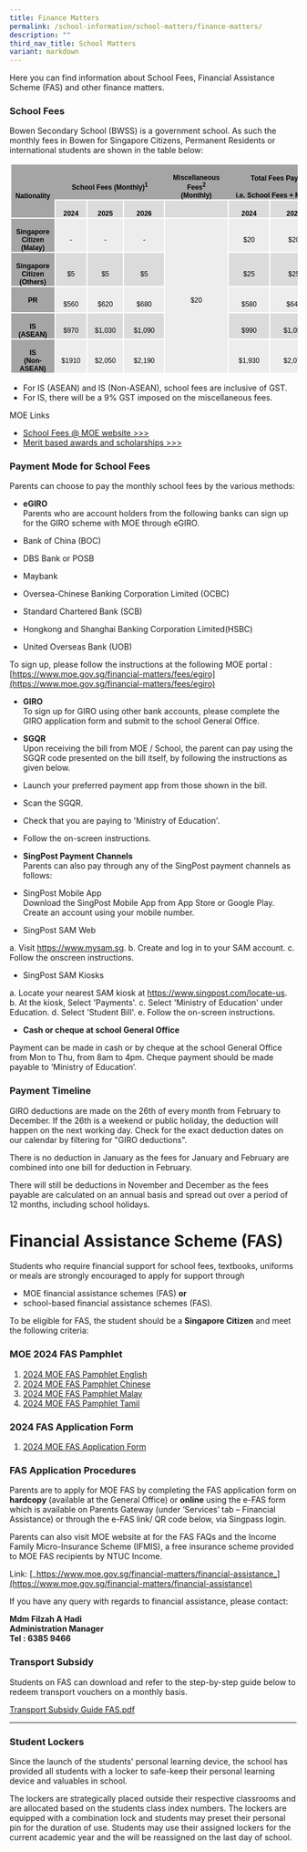 ```yaml
---
title: Finance Matters
permalink: /school-information/school-matters/finance-matters/
description: ""
third_nav_title: School Matters
variant: markdown
---
```

Here you can find information about School Fees, Financial Assistance Scheme (FAS) and other finance matters.  
  

### School Fees

Bowen Secondary School (BWSS) is a government school. As such the monthly fees in Bowen for Singapore Citizens, Permanent Residents or international students are shown in the table below:

<table style="margin-left:1.5pt;border-collapse:collapse;mso-table-layout-alt:
 fixed;border:none;mso-border-alt:solid white 1.5pt;mso-border-themecolor:background1;
 mso-yfti-tbllook:1184;mso-padding-alt:0cm 5.4pt 0cm 5.4pt;mso-border-insideh:
 1.5pt solid white;mso-border-insideh-themecolor:background1;mso-border-insidev:
 1.5pt solid white;mso-border-insidev-themecolor:background1" width="571" cellpadding="0" cellspacing="0" border="1" class="MsoTable15Grid5DarkAccent3"><tbody><tr style="mso-yfti-irow:-1;mso-yfti-firstrow:yes;mso-yfti-lastfirstrow:yes;
  height:9.1pt"><td style="width:76.75pt;border-top:solid white 1.0pt;
  mso-border-top-themecolor:background1;border-left:solid white 1.0pt;
  mso-border-left-themecolor:background1;border-bottom:solid white 1.5pt;
  mso-border-bottom-themecolor:background1;border-right:none;mso-border-top-alt:
  solid white .5pt;mso-border-top-themecolor:background1;mso-border-left-alt:
  solid white .5pt;mso-border-left-themecolor:background1;mso-border-bottom-alt:
  solid white 1.5pt;mso-border-bottom-themecolor:background1;background:#A5A5A5;
  mso-background-themecolor:accent3;padding:0cm 5.4pt 0cm 5.4pt;height:9.1pt" rowspan="2" width="102"><p style="margin-bottom:0cm;text-align:center;
  line-height:normal;mso-yfti-cnfc:5" align="center" class="MsoNormal"><b><span style="font-size:
  9.0pt;font-family:&quot;Calibri&quot;,sans-serif;mso-ascii-theme-font:minor-latin;
  mso-fareast-font-family:&quot;Times New Roman&quot;;mso-hansi-theme-font:minor-latin;
  mso-bidi-theme-font:minor-latin;color:black" lang="EN-GB">Nationality</span></b></p></td><td style="width:133.75pt;border-top:solid white 1.0pt;
  mso-border-top-themecolor:background1;border-left:none;border-bottom:solid white 1.5pt;
  mso-border-bottom-themecolor:background1;border-right:none;mso-border-top-alt:
  solid white .5pt;mso-border-top-themecolor:background1;mso-border-bottom-alt:
  solid white 1.5pt;mso-border-bottom-themecolor:background1;background:#A5A5A5;
  mso-background-themecolor:accent3;padding:0cm 5.4pt 0cm 5.4pt;height:9.1pt" colspan="3" nowrap="" width="178"><p style="margin-bottom:0cm;text-align:center;
  line-height:normal;mso-yfti-cnfc:1" align="center" class="MsoNormal"><b><span style="font-size:
  9.0pt;font-family:&quot;Calibri&quot;,sans-serif;mso-ascii-theme-font:minor-latin;
  mso-fareast-font-family:&quot;Times New Roman&quot;;mso-hansi-theme-font:minor-latin;
  mso-bidi-theme-font:minor-latin;color:black" lang="EN-GB">School Fees (Monthly)<sup>1</sup></span></b></p></td><td style="width:71.25pt;border-top:solid white 1.0pt;mso-border-top-themecolor:
  background1;border-left:none;border-bottom:solid white 1.5pt;mso-border-bottom-themecolor:
  background1;border-right:none;mso-border-top-alt:solid white .5pt;mso-border-top-themecolor:
  background1;mso-border-bottom-alt:solid white 1.5pt;mso-border-bottom-themecolor:
  background1;background:#A5A5A5;mso-background-themecolor:accent3;padding:
  0cm 5.4pt 0cm 5.4pt;height:9.1pt" width="95"><p style="margin-bottom:0cm;text-align:center;
  line-height:normal;mso-yfti-cnfc:1" align="center" class="MsoNormal"><b><span style="font-size:
  9.0pt;font-family:&quot;Calibri&quot;,sans-serif;mso-ascii-theme-font:minor-latin;
  mso-fareast-font-family:&quot;Times New Roman&quot;;mso-hansi-theme-font:minor-latin;
  mso-bidi-theme-font:minor-latin;color:black" lang="EN-GB">Miscellaneous Fees<sup>2</sup><br>(Monthly)</span></b></p></td><td style="width:146.4pt;border-top:solid white 1.0pt;
  mso-border-top-themecolor:background1;border-left:none;border-bottom:solid white 1.5pt;
  mso-border-bottom-themecolor:background1;border-right:solid white 1.0pt;
  mso-border-right-themecolor:background1;mso-border-top-alt:solid white .5pt;
  mso-border-top-themecolor:background1;mso-border-bottom-alt:solid white 1.5pt;
  mso-border-bottom-themecolor:background1;mso-border-right-alt:solid white .5pt;
  mso-border-right-themecolor:background1;background:#A5A5A5;mso-background-themecolor:
  accent3;padding:0cm 5.4pt 0cm 5.4pt;height:9.1pt" colspan="3" nowrap="" width="195"><p style="margin-bottom:0cm;text-align:center;
  line-height:normal;mso-yfti-cnfc:1" align="center" class="MsoNormal"><b><span style="font-size:
  9.0pt;font-family:&quot;Calibri&quot;,sans-serif;mso-ascii-theme-font:minor-latin;
  mso-fareast-font-family:&quot;Times New Roman&quot;;mso-hansi-theme-font:minor-latin;
  mso-bidi-theme-font:minor-latin;color:black" lang="EN-GB">Total Fees Payable (Monthly)</span></b></p><p style="margin-bottom:0cm;text-align:center;
  line-height:normal;mso-yfti-cnfc:1" align="center" class="MsoNormal"><b><span style="font-size:
  9.0pt;font-family:&quot;Calibri&quot;,sans-serif;mso-ascii-theme-font:minor-latin;
  mso-fareast-font-family:&quot;Times New Roman&quot;;mso-hansi-theme-font:minor-latin;
  mso-bidi-theme-font:minor-latin;color:black" lang="EN-GB">i.e. School Fees + Miscellaneous Fees</span></b></p></td></tr><tr style="mso-yfti-irow:0;height:17.35pt"><td style="width:34.4pt;border:solid white 1.5pt;mso-border-themecolor:
  background1;border-top:none;mso-border-top-alt:solid white 1.5pt;mso-border-top-themecolor:
  background1;background:#DBDBDB;mso-background-themecolor:accent3;mso-background-themetint:
  102;padding:0cm 5.4pt 0cm 5.4pt;height:17.35pt" width="46"><p style="margin-bottom:0cm;text-align:center;
  line-height:normal;mso-yfti-cnfc:64" align="center" class="MsoNormal"><b><span style="font-size:
  9.0pt;font-family:&quot;Calibri&quot;,sans-serif;mso-ascii-theme-font:minor-latin;
  mso-fareast-font-family:&quot;Times New Roman&quot;;mso-hansi-theme-font:minor-latin;
  mso-bidi-theme-font:minor-latin;color:black" lang="EN-GB">2024</span></b></p></td><td style="width:44.15pt;border-top:none;border-left:none;
  border-bottom:solid white 1.5pt;mso-border-bottom-themecolor:background1;
  border-right:solid white 1.5pt;mso-border-right-themecolor:background1;
  mso-border-top-alt:solid white 1.5pt;mso-border-top-themecolor:background1;
  mso-border-left-alt:solid white 1.5pt;mso-border-left-themecolor:background1;
  background:#DBDBDB;mso-background-themecolor:accent3;mso-background-themetint:
  102;padding:0cm 5.4pt 0cm 5.4pt;height:17.35pt" width="59"><p style="margin-bottom:0cm;text-align:center;
  line-height:normal;mso-yfti-cnfc:64" align="center" class="MsoNormal"><b><span style="font-size:
  9.0pt;font-family:&quot;Calibri&quot;,sans-serif;mso-ascii-theme-font:minor-latin;
  mso-fareast-font-family:&quot;Times New Roman&quot;;mso-hansi-theme-font:minor-latin;
  mso-bidi-theme-font:minor-latin;color:black" lang="EN-GB">2025</span></b></p></td><td style="width:55.2pt;border-top:none;border-left:none;border-bottom:
  solid white 1.5pt;mso-border-bottom-themecolor:background1;border-right:solid white 1.5pt;
  mso-border-right-themecolor:background1;mso-border-top-alt:solid white 1.5pt;
  mso-border-top-themecolor:background1;mso-border-left-alt:solid white 1.5pt;
  mso-border-left-themecolor:background1;background:#DBDBDB;mso-background-themecolor:
  accent3;mso-background-themetint:102;padding:0cm 5.4pt 0cm 5.4pt;height:17.35pt" width="74"><p style="margin-bottom:0cm;text-align:center;
  line-height:normal;mso-yfti-cnfc:64" align="center" class="MsoNormal"><b><span style="font-size:
  9.0pt;font-family:&quot;Calibri&quot;,sans-serif;mso-ascii-theme-font:minor-latin;
  mso-fareast-font-family:&quot;Times New Roman&quot;;mso-hansi-theme-font:minor-latin;
  mso-bidi-theme-font:minor-latin;color:black" lang="EN-GB">2026</span></b></p></td><td style="width:71.25pt;border-top:none;border-left:none;
  border-bottom:solid white 1.5pt;mso-border-bottom-themecolor:background1;
  border-right:solid white 1.5pt;mso-border-right-themecolor:background1;
  mso-border-top-alt:solid white 1.5pt;mso-border-top-themecolor:background1;
  mso-border-left-alt:solid white 1.5pt;mso-border-left-themecolor:background1;
  background:#DBDBDB;mso-background-themecolor:accent3;mso-background-themetint:
  102;padding:0cm 5.4pt 0cm 5.4pt;height:17.35pt" width="95"></td><td style="width:42.9pt;border-top:none;border-left:none;border-bottom:
  solid white 1.5pt;mso-border-bottom-themecolor:background1;border-right:solid white 1.5pt;
  mso-border-right-themecolor:background1;mso-border-top-alt:solid white 1.5pt;
  mso-border-top-themecolor:background1;mso-border-left-alt:solid white 1.5pt;
  mso-border-left-themecolor:background1;background:#DBDBDB;mso-background-themecolor:
  accent3;mso-background-themetint:102;padding:0cm 5.4pt 0cm 5.4pt;height:17.35pt" width="57"><p style="margin-bottom:0cm;text-align:center;
  line-height:normal;mso-yfti-cnfc:64" align="center" class="MsoNormal"><b><span style="font-size:
  9.0pt;font-family:&quot;Calibri&quot;,sans-serif;mso-ascii-theme-font:minor-latin;
  mso-fareast-font-family:&quot;Times New Roman&quot;;mso-hansi-theme-font:minor-latin;
  mso-bidi-theme-font:minor-latin;color:black" lang="EN-GB">2024</span></b></p></td><td style="width:51.1pt;border-top:none;border-left:none;border-bottom:
  solid white 1.5pt;mso-border-bottom-themecolor:background1;border-right:solid white 1.5pt;
  mso-border-right-themecolor:background1;mso-border-top-alt:solid white 1.5pt;
  mso-border-top-themecolor:background1;mso-border-left-alt:solid white 1.5pt;
  mso-border-left-themecolor:background1;background:#DBDBDB;mso-background-themecolor:
  accent3;mso-background-themetint:102;padding:0cm 5.4pt 0cm 5.4pt;height:17.35pt" width="68"><p style="margin-bottom:0cm;text-align:center;
  line-height:normal;mso-yfti-cnfc:64" align="center" class="MsoNormal"><b><span style="font-size:
  9.0pt;font-family:&quot;Calibri&quot;,sans-serif;mso-ascii-theme-font:minor-latin;
  mso-fareast-font-family:&quot;Times New Roman&quot;;mso-hansi-theme-font:minor-latin;
  mso-bidi-theme-font:minor-latin;color:black" lang="EN-GB">2025</span></b></p></td><td style="width:52.4pt;border-top:none;border-left:none;border-bottom:
  solid white 1.5pt;mso-border-bottom-themecolor:background1;border-right:solid white 1.5pt;
  mso-border-right-themecolor:background1;mso-border-top-alt:solid white 1.5pt;
  mso-border-top-themecolor:background1;mso-border-left-alt:solid white 1.5pt;
  mso-border-left-themecolor:background1;background:#DBDBDB;mso-background-themecolor:
  accent3;mso-background-themetint:102;padding:0cm 5.4pt 0cm 5.4pt;height:17.35pt" width="70"><p style="margin-bottom:0cm;text-align:center;
  line-height:normal;mso-yfti-cnfc:64" align="center" class="MsoNormal"><b><span style="font-size:
  9.0pt;font-family:&quot;Calibri&quot;,sans-serif;mso-ascii-theme-font:minor-latin;
  mso-fareast-font-family:&quot;Times New Roman&quot;;mso-hansi-theme-font:minor-latin;
  mso-bidi-theme-font:minor-latin;color:black" lang="EN-GB">2026</span></b></p></td></tr><tr style="mso-yfti-irow:1;height:18.85pt"><td style="width:76.75pt;border-top:none;border-left:solid white 1.0pt;
  mso-border-left-themecolor:background1;border-bottom:solid white 1.5pt;
  mso-border-bottom-themecolor:background1;border-right:solid white 1.5pt;
  mso-border-right-themecolor:background1;mso-border-top-alt:solid white 1.5pt;
  mso-border-top-themecolor:background1;mso-border-alt:solid white 1.5pt;
  mso-border-themecolor:background1;mso-border-left-alt:solid white .5pt;
  mso-border-left-themecolor:background1;background:#A5A5A5;mso-background-themecolor:
  accent3;padding:0cm 5.4pt 0cm 5.4pt;height:18.85pt" width="102"><p style="margin-bottom:0cm;text-align:center;
  line-height:normal;mso-yfti-cnfc:4" align="center" class="MsoNormal"><b><span style="font-size:
  9.0pt;font-family:&quot;Calibri&quot;,sans-serif;mso-ascii-theme-font:minor-latin;
  mso-fareast-font-family:&quot;Times New Roman&quot;;mso-hansi-theme-font:minor-latin;
  mso-bidi-theme-font:minor-latin;color:black" lang="EN-GB">Singapore Citizen (Malay)</span></b><span style="font-size:9.0pt;font-family:&quot;Calibri&quot;,sans-serif;
  mso-ascii-theme-font:minor-latin;mso-fareast-font-family:&quot;Times New Roman&quot;;
  mso-hansi-theme-font:minor-latin;mso-bidi-theme-font:minor-latin;color:black" lang="EN-GB"></span></p></td><td style="width:34.4pt;border-top:none;border-left:none;border-bottom:
  solid white 1.5pt;mso-border-bottom-themecolor:background1;border-right:solid white 1.5pt;
  mso-border-right-themecolor:background1;mso-border-top-alt:solid white 1.5pt;
  mso-border-top-themecolor:background1;mso-border-left-alt:solid white 1.5pt;
  mso-border-left-themecolor:background1;background:#EDEDED;mso-background-themecolor:
  accent3;mso-background-themetint:51;padding:0cm 5.4pt 0cm 5.4pt;height:18.85pt" width="46"><p style="margin-bottom:0cm;text-align:center;
  line-height:normal" align="center" class="MsoNormal"><span style="font-size:9.0pt;font-family:&quot;Calibri&quot;,sans-serif;
  mso-ascii-theme-font:minor-latin;mso-fareast-font-family:&quot;Times New Roman&quot;;
  mso-hansi-theme-font:minor-latin;mso-bidi-theme-font:minor-latin;color:black" lang="EN-GB">-</span></p></td><td style="width:44.15pt;border-top:none;border-left:none;
  border-bottom:solid white 1.5pt;mso-border-bottom-themecolor:background1;
  border-right:solid white 1.5pt;mso-border-right-themecolor:background1;
  mso-border-top-alt:solid white 1.5pt;mso-border-top-themecolor:background1;
  mso-border-left-alt:solid white 1.5pt;mso-border-left-themecolor:background1;
  background:#EDEDED;mso-background-themecolor:accent3;mso-background-themetint:
  51;padding:0cm 5.4pt 0cm 5.4pt;height:18.85pt" width="59"><p style="margin-bottom:0cm;text-align:center;
  line-height:normal" align="center" class="MsoNormal"><span style="font-size:9.0pt;font-family:&quot;Calibri&quot;,sans-serif;
  mso-ascii-theme-font:minor-latin;mso-fareast-font-family:&quot;Times New Roman&quot;;
  mso-hansi-theme-font:minor-latin;mso-bidi-theme-font:minor-latin;color:black" lang="EN-GB">-</span></p></td><td style="width:55.2pt;border-top:none;border-left:none;border-bottom:
  solid white 1.5pt;mso-border-bottom-themecolor:background1;border-right:solid white 1.5pt;
  mso-border-right-themecolor:background1;mso-border-top-alt:solid white 1.5pt;
  mso-border-top-themecolor:background1;mso-border-left-alt:solid white 1.5pt;
  mso-border-left-themecolor:background1;background:#EDEDED;mso-background-themecolor:
  accent3;mso-background-themetint:51;padding:0cm 5.4pt 0cm 5.4pt;height:18.85pt" width="74"><p style="margin-bottom:0cm;text-align:center;
  line-height:normal" align="center" class="MsoNormal"><span style="font-size:9.0pt;font-family:&quot;Calibri&quot;,sans-serif;
  mso-ascii-theme-font:minor-latin;mso-fareast-font-family:&quot;Times New Roman&quot;;
  mso-hansi-theme-font:minor-latin;mso-bidi-theme-font:minor-latin;color:black" lang="EN-GB">-</span></p></td><td style="width:71.25pt;border-top:none;
  border-left:none;border-bottom:solid white 1.5pt;mso-border-bottom-themecolor:
  background1;border-right:solid white 1.5pt;mso-border-right-themecolor:background1;
  mso-border-top-alt:solid white 1.5pt;mso-border-top-themecolor:background1;
  mso-border-left-alt:solid white 1.5pt;mso-border-left-themecolor:background1;
  background:#EDEDED;mso-background-themecolor:accent3;mso-background-themetint:
  51;padding:0cm 5.4pt 0cm 5.4pt;height:18.85pt" rowspan="5" nowrap="" width="95"><p style="margin-bottom:0cm;text-align:center;
  line-height:normal" align="center" class="MsoNormal"><span style="font-size:9.0pt;font-family:&quot;Calibri&quot;,sans-serif;
  mso-ascii-theme-font:minor-latin;mso-fareast-font-family:&quot;Times New Roman&quot;;
  mso-hansi-theme-font:minor-latin;mso-bidi-theme-font:minor-latin;color:black" lang="EN-GB">$20</span></p></td><td style="width:42.9pt;border-top:none;border-left:none;
  border-bottom:solid white 1.5pt;mso-border-bottom-themecolor:background1;
  border-right:solid white 1.5pt;mso-border-right-themecolor:background1;
  mso-border-top-alt:solid white 1.5pt;mso-border-top-themecolor:background1;
  mso-border-left-alt:solid white 1.5pt;mso-border-left-themecolor:background1;
  background:#EDEDED;mso-background-themecolor:accent3;mso-background-themetint:
  51;padding:0cm 5.4pt 0cm 5.4pt;height:18.85pt" nowrap="" width="57"><p style="margin-bottom:0cm;text-align:center;
  line-height:normal" align="center" class="MsoNormal"><span style="font-size:9.0pt;font-family:&quot;Calibri&quot;,sans-serif;
  mso-ascii-theme-font:minor-latin;mso-fareast-font-family:&quot;Times New Roman&quot;;
  mso-hansi-theme-font:minor-latin;mso-bidi-theme-font:minor-latin;color:black" lang="EN-GB">$20</span></p></td><td style="width:51.1pt;border-top:none;border-left:none;
  border-bottom:solid white 1.5pt;mso-border-bottom-themecolor:background1;
  border-right:solid white 1.5pt;mso-border-right-themecolor:background1;
  mso-border-top-alt:solid white 1.5pt;mso-border-top-themecolor:background1;
  mso-border-left-alt:solid white 1.5pt;mso-border-left-themecolor:background1;
  background:#EDEDED;mso-background-themecolor:accent3;mso-background-themetint:
  51;padding:0cm 5.4pt 0cm 5.4pt;height:18.85pt" nowrap="" width="68"><p style="margin-bottom:0cm;text-align:center;
  line-height:normal" align="center" class="MsoNormal"><span style="font-size:9.0pt;font-family:&quot;Calibri&quot;,sans-serif;
  mso-ascii-theme-font:minor-latin;mso-fareast-font-family:&quot;Times New Roman&quot;;
  mso-hansi-theme-font:minor-latin;mso-bidi-theme-font:minor-latin;color:black" lang="EN-GB">$20</span></p></td><td style="width:52.4pt;border-top:none;border-left:none;
  border-bottom:solid white 1.5pt;mso-border-bottom-themecolor:background1;
  border-right:solid white 1.5pt;mso-border-right-themecolor:background1;
  mso-border-top-alt:solid white 1.5pt;mso-border-top-themecolor:background1;
  mso-border-left-alt:solid white 1.5pt;mso-border-left-themecolor:background1;
  background:#EDEDED;mso-background-themecolor:accent3;mso-background-themetint:
  51;padding:0cm 5.4pt 0cm 5.4pt;height:18.85pt" nowrap="" width="70"><p style="margin-bottom:0cm;text-align:center;
  line-height:normal" align="center" class="MsoNormal"><span style="font-size:9.0pt;font-family:&quot;Calibri&quot;,sans-serif;
  mso-ascii-theme-font:minor-latin;mso-fareast-font-family:&quot;Times New Roman&quot;;
  mso-hansi-theme-font:minor-latin;mso-bidi-theme-font:minor-latin;color:black" lang="EN-GB">$20</span></p></td></tr><tr style="mso-yfti-irow:2;height:18.85pt"><td style="width:76.75pt;border-top:none;border-left:solid white 1.0pt;
  mso-border-left-themecolor:background1;border-bottom:solid white 1.5pt;
  mso-border-bottom-themecolor:background1;border-right:solid white 1.5pt;
  mso-border-right-themecolor:background1;mso-border-top-alt:solid white 1.5pt;
  mso-border-top-themecolor:background1;mso-border-alt:solid white 1.5pt;
  mso-border-themecolor:background1;mso-border-left-alt:solid white .5pt;
  mso-border-left-themecolor:background1;background:#A5A5A5;mso-background-themecolor:
  accent3;padding:0cm 5.4pt 0cm 5.4pt;height:18.85pt" width="102"><p style="margin-bottom:0cm;text-align:center;
  line-height:normal;mso-yfti-cnfc:68" align="center" class="MsoNormal"><b><span style="font-size:
  9.0pt;font-family:&quot;Calibri&quot;,sans-serif;mso-ascii-theme-font:minor-latin;
  mso-fareast-font-family:&quot;Times New Roman&quot;;mso-hansi-theme-font:minor-latin;
  mso-bidi-theme-font:minor-latin;color:black" lang="EN-GB">Singapore Citizen (Others)</span></b></p></td><td style="width:34.4pt;border-top:none;border-left:none;border-bottom:
  solid white 1.5pt;mso-border-bottom-themecolor:background1;border-right:solid white 1.5pt;
  mso-border-right-themecolor:background1;mso-border-top-alt:solid white 1.5pt;
  mso-border-top-themecolor:background1;mso-border-left-alt:solid white 1.5pt;
  mso-border-left-themecolor:background1;background:#DBDBDB;mso-background-themecolor:
  accent3;mso-background-themetint:102;padding:0cm 5.4pt 0cm 5.4pt;height:18.85pt" width="46"><p style="margin-bottom:0cm;text-align:center;
  line-height:normal;mso-yfti-cnfc:64" align="center" class="MsoNormal"><span style="font-size:9.0pt;
  font-family:&quot;Calibri&quot;,sans-serif;mso-ascii-theme-font:minor-latin;mso-fareast-font-family:
  &quot;Times New Roman&quot;;mso-hansi-theme-font:minor-latin;mso-bidi-theme-font:minor-latin;
  color:black" lang="EN-GB">$5</span></p></td><td style="width:44.15pt;border-top:none;border-left:none;
  border-bottom:solid white 1.5pt;mso-border-bottom-themecolor:background1;
  border-right:solid white 1.5pt;mso-border-right-themecolor:background1;
  mso-border-top-alt:solid white 1.5pt;mso-border-top-themecolor:background1;
  mso-border-left-alt:solid white 1.5pt;mso-border-left-themecolor:background1;
  background:#DBDBDB;mso-background-themecolor:accent3;mso-background-themetint:
  102;padding:0cm 5.4pt 0cm 5.4pt;height:18.85pt" width="59"><p style="margin-bottom:0cm;text-align:center;
  line-height:normal;mso-yfti-cnfc:64" align="center" class="MsoNormal"><span style="font-size:9.0pt;
  font-family:&quot;Calibri&quot;,sans-serif;mso-ascii-theme-font:minor-latin;mso-fareast-font-family:
  &quot;Times New Roman&quot;;mso-hansi-theme-font:minor-latin;mso-bidi-theme-font:minor-latin;
  color:black" lang="EN-GB">$5</span></p></td><td style="width:55.2pt;border-top:none;border-left:none;border-bottom:
  solid white 1.5pt;mso-border-bottom-themecolor:background1;border-right:solid white 1.5pt;
  mso-border-right-themecolor:background1;mso-border-top-alt:solid white 1.5pt;
  mso-border-top-themecolor:background1;mso-border-left-alt:solid white 1.5pt;
  mso-border-left-themecolor:background1;background:#DBDBDB;mso-background-themecolor:
  accent3;mso-background-themetint:102;padding:0cm 5.4pt 0cm 5.4pt;height:18.85pt" width="74"><p style="margin-bottom:0cm;text-align:center;
  line-height:normal;mso-yfti-cnfc:64" align="center" class="MsoNormal"><span style="font-size:9.0pt;
  font-family:&quot;Calibri&quot;,sans-serif;mso-ascii-theme-font:minor-latin;mso-fareast-font-family:
  &quot;Times New Roman&quot;;mso-hansi-theme-font:minor-latin;mso-bidi-theme-font:minor-latin;
  color:black" lang="EN-GB">$5</span></p></td><td style="width:42.9pt;border-top:none;border-left:none;
  border-bottom:solid white 1.5pt;mso-border-bottom-themecolor:background1;
  border-right:solid white 1.5pt;mso-border-right-themecolor:background1;
  mso-border-top-alt:solid white 1.5pt;mso-border-top-themecolor:background1;
  mso-border-left-alt:solid white 1.5pt;mso-border-left-themecolor:background1;
  background:#DBDBDB;mso-background-themecolor:accent3;mso-background-themetint:
  102;padding:0cm 5.4pt 0cm 5.4pt;height:18.85pt" nowrap="" width="57"><p style="margin-bottom:0cm;text-align:center;
  line-height:normal;mso-yfti-cnfc:64" align="center" class="MsoNormal"><span style="font-size:9.0pt;
  font-family:&quot;Calibri&quot;,sans-serif;mso-ascii-theme-font:minor-latin;mso-fareast-font-family:
  &quot;Times New Roman&quot;;mso-hansi-theme-font:minor-latin;mso-bidi-theme-font:minor-latin;
  color:black" lang="EN-GB">$25</span></p></td><td style="width:51.1pt;border-top:none;border-left:none;
  border-bottom:solid white 1.5pt;mso-border-bottom-themecolor:background1;
  border-right:solid white 1.5pt;mso-border-right-themecolor:background1;
  mso-border-top-alt:solid white 1.5pt;mso-border-top-themecolor:background1;
  mso-border-left-alt:solid white 1.5pt;mso-border-left-themecolor:background1;
  background:#DBDBDB;mso-background-themecolor:accent3;mso-background-themetint:
  102;padding:0cm 5.4pt 0cm 5.4pt;height:18.85pt" nowrap="" width="68"><p style="margin-bottom:0cm;text-align:center;
  line-height:normal;mso-yfti-cnfc:64" align="center" class="MsoNormal"><span style="font-size:9.0pt;
  font-family:&quot;Calibri&quot;,sans-serif;mso-ascii-theme-font:minor-latin;mso-fareast-font-family:
  &quot;Times New Roman&quot;;mso-hansi-theme-font:minor-latin;mso-bidi-theme-font:minor-latin;
  color:black" lang="EN-GB">$25</span></p></td><td style="width:52.4pt;border-top:none;border-left:none;
  border-bottom:solid white 1.5pt;mso-border-bottom-themecolor:background1;
  border-right:solid white 1.5pt;mso-border-right-themecolor:background1;
  mso-border-top-alt:solid white 1.5pt;mso-border-top-themecolor:background1;
  mso-border-left-alt:solid white 1.5pt;mso-border-left-themecolor:background1;
  background:#DBDBDB;mso-background-themecolor:accent3;mso-background-themetint:
  102;padding:0cm 5.4pt 0cm 5.4pt;height:18.85pt" nowrap="" width="70"><p style="margin-bottom:0cm;text-align:center;
  line-height:normal;mso-yfti-cnfc:64" align="center" class="MsoNormal"><span style="font-size:9.0pt;
  font-family:&quot;Calibri&quot;,sans-serif;mso-ascii-theme-font:minor-latin;mso-fareast-font-family:
  &quot;Times New Roman&quot;;mso-hansi-theme-font:minor-latin;mso-bidi-theme-font:minor-latin;
  color:black" lang="EN-GB">$25</span></p></td></tr><tr style="mso-yfti-irow:3;height:18.85pt"><td style="width:76.75pt;border-top:none;border-left:solid white 1.0pt;
  mso-border-left-themecolor:background1;border-bottom:solid white 1.5pt;
  mso-border-bottom-themecolor:background1;border-right:solid white 1.5pt;
  mso-border-right-themecolor:background1;mso-border-top-alt:solid white 1.5pt;
  mso-border-top-themecolor:background1;mso-border-alt:solid white 1.5pt;
  mso-border-themecolor:background1;mso-border-left-alt:solid white .5pt;
  mso-border-left-themecolor:background1;background:#A5A5A5;mso-background-themecolor:
  accent3;padding:0cm 5.4pt 0cm 5.4pt;height:18.85pt" width="102"><p style="margin-bottom:0cm;text-align:center;
  line-height:normal;mso-yfti-cnfc:4" align="center" class="MsoNormal"><b><span style="font-size:
  9.0pt;font-family:&quot;Calibri&quot;,sans-serif;mso-ascii-theme-font:minor-latin;
  mso-fareast-font-family:&quot;Times New Roman&quot;;mso-hansi-theme-font:minor-latin;
  mso-bidi-theme-font:minor-latin;color:black" lang="EN-GB">PR<br style="mso-special-character:
  line-break"><br style="mso-special-character:line-break"></span></b></p></td><td style="width:34.4pt;border-top:none;border-left:none;border-bottom:
  solid white 1.5pt;mso-border-bottom-themecolor:background1;border-right:solid white 1.5pt;
  mso-border-right-themecolor:background1;mso-border-top-alt:solid white 1.5pt;
  mso-border-top-themecolor:background1;mso-border-left-alt:solid white 1.5pt;
  mso-border-left-themecolor:background1;background:#EDEDED;mso-background-themecolor:
  accent3;mso-background-themetint:51;padding:0cm 5.4pt 0cm 5.4pt;height:18.85pt" width="46"><p style="margin-bottom:0cm;text-align:center;
  line-height:normal" align="center" class="MsoNormal"><span style="font-size:9.0pt;font-family:&quot;Calibri&quot;,sans-serif;
  mso-ascii-theme-font:minor-latin;mso-fareast-font-family:&quot;Times New Roman&quot;;
  mso-hansi-theme-font:minor-latin;mso-bidi-theme-font:minor-latin;color:black" lang="EN-GB">$560</span></p></td><td style="width:44.15pt;border-top:none;border-left:none;
  border-bottom:solid white 1.5pt;mso-border-bottom-themecolor:background1;
  border-right:solid white 1.5pt;mso-border-right-themecolor:background1;
  mso-border-top-alt:solid white 1.5pt;mso-border-top-themecolor:background1;
  mso-border-left-alt:solid white 1.5pt;mso-border-left-themecolor:background1;
  background:#EDEDED;mso-background-themecolor:accent3;mso-background-themetint:
  51;padding:0cm 5.4pt 0cm 5.4pt;height:18.85pt" width="59"><p style="margin-bottom:0cm;text-align:center;
  line-height:normal" align="center" class="MsoNormal"><span style="font-size:9.0pt;font-family:&quot;Calibri&quot;,sans-serif;
  mso-ascii-theme-font:minor-latin;mso-fareast-font-family:&quot;Times New Roman&quot;;
  mso-hansi-theme-font:minor-latin;mso-bidi-theme-font:minor-latin;color:black" lang="EN-GB">$620</span></p></td><td style="width:55.2pt;border-top:none;border-left:none;border-bottom:
  solid white 1.5pt;mso-border-bottom-themecolor:background1;border-right:solid white 1.5pt;
  mso-border-right-themecolor:background1;mso-border-top-alt:solid white 1.5pt;
  mso-border-top-themecolor:background1;mso-border-left-alt:solid white 1.5pt;
  mso-border-left-themecolor:background1;background:#EDEDED;mso-background-themecolor:
  accent3;mso-background-themetint:51;padding:0cm 5.4pt 0cm 5.4pt;height:18.85pt" width="74"><p style="margin-bottom:0cm;text-align:center;
  line-height:normal" align="center" class="MsoNormal"><span style="font-size:9.0pt;font-family:&quot;Calibri&quot;,sans-serif;
  mso-ascii-theme-font:minor-latin;mso-fareast-font-family:&quot;Times New Roman&quot;;
  mso-hansi-theme-font:minor-latin;mso-bidi-theme-font:minor-latin;color:black" lang="EN-GB">$680</span></p></td><td style="width:42.9pt;border-top:none;border-left:none;
  border-bottom:solid white 1.5pt;mso-border-bottom-themecolor:background1;
  border-right:solid white 1.5pt;mso-border-right-themecolor:background1;
  mso-border-top-alt:solid white 1.5pt;mso-border-top-themecolor:background1;
  mso-border-left-alt:solid white 1.5pt;mso-border-left-themecolor:background1;
  background:#EDEDED;mso-background-themecolor:accent3;mso-background-themetint:
  51;padding:0cm 5.4pt 0cm 5.4pt;height:18.85pt" nowrap="" width="57"><p style="margin-bottom:0cm;text-align:center;
  line-height:normal" align="center" class="MsoNormal"><span style="font-size:9.0pt;font-family:&quot;Calibri&quot;,sans-serif;
  mso-ascii-theme-font:minor-latin;mso-fareast-font-family:&quot;Times New Roman&quot;;
  mso-hansi-theme-font:minor-latin;mso-bidi-theme-font:minor-latin;color:black" lang="EN-GB">$580</span></p></td><td style="width:51.1pt;border-top:none;border-left:none;
  border-bottom:solid white 1.5pt;mso-border-bottom-themecolor:background1;
  border-right:solid white 1.5pt;mso-border-right-themecolor:background1;
  mso-border-top-alt:solid white 1.5pt;mso-border-top-themecolor:background1;
  mso-border-left-alt:solid white 1.5pt;mso-border-left-themecolor:background1;
  background:#EDEDED;mso-background-themecolor:accent3;mso-background-themetint:
  51;padding:0cm 5.4pt 0cm 5.4pt;height:18.85pt" nowrap="" width="68"><p style="margin-bottom:0cm;text-align:center;
  line-height:normal" align="center" class="MsoNormal"><span style="font-size:9.0pt;font-family:&quot;Calibri&quot;,sans-serif;
  mso-ascii-theme-font:minor-latin;mso-fareast-font-family:&quot;Times New Roman&quot;;
  mso-hansi-theme-font:minor-latin;mso-bidi-theme-font:minor-latin;color:black" lang="EN-GB">$640</span></p></td><td style="width:52.4pt;border-top:none;border-left:none;
  border-bottom:solid white 1.5pt;mso-border-bottom-themecolor:background1;
  border-right:solid white 1.5pt;mso-border-right-themecolor:background1;
  mso-border-top-alt:solid white 1.5pt;mso-border-top-themecolor:background1;
  mso-border-left-alt:solid white 1.5pt;mso-border-left-themecolor:background1;
  background:#EDEDED;mso-background-themecolor:accent3;mso-background-themetint:
  51;padding:0cm 5.4pt 0cm 5.4pt;height:18.85pt" nowrap="" width="70"><p style="margin-bottom:0cm;text-align:center;
  line-height:normal" align="center" class="MsoNormal"><span style="font-size:9.0pt;font-family:&quot;Calibri&quot;,sans-serif;
  mso-ascii-theme-font:minor-latin;mso-fareast-font-family:&quot;Times New Roman&quot;;
  mso-hansi-theme-font:minor-latin;mso-bidi-theme-font:minor-latin;color:black" lang="EN-GB">$700</span></p></td></tr><tr style="mso-yfti-irow:4;height:18.85pt"><td style="width:76.75pt;border-top:none;border-left:solid white 1.0pt;
  mso-border-left-themecolor:background1;border-bottom:solid white 1.5pt;
  mso-border-bottom-themecolor:background1;border-right:solid white 1.5pt;
  mso-border-right-themecolor:background1;mso-border-top-alt:solid white 1.5pt;
  mso-border-top-themecolor:background1;mso-border-alt:solid white 1.5pt;
  mso-border-themecolor:background1;mso-border-left-alt:solid white .5pt;
  mso-border-left-themecolor:background1;background:#A5A5A5;mso-background-themecolor:
  accent3;padding:0cm 5.4pt 0cm 5.4pt;height:18.85pt" width="102"><p style="margin-bottom:0cm;text-align:center;
  line-height:normal;mso-yfti-cnfc:68" align="center" class="MsoNormal"><b><span style="font-size:
  9.0pt;font-family:&quot;Calibri&quot;,sans-serif;mso-ascii-theme-font:minor-latin;
  mso-fareast-font-family:&quot;Times New Roman&quot;;mso-hansi-theme-font:minor-latin;
  mso-bidi-theme-font:minor-latin;color:black" lang="EN-GB">IS<br>(ASEAN)</span></b></p></td><td style="width:34.4pt;border-top:none;border-left:none;border-bottom:
  solid white 1.5pt;mso-border-bottom-themecolor:background1;border-right:solid white 1.5pt;
  mso-border-right-themecolor:background1;mso-border-top-alt:solid white 1.5pt;
  mso-border-top-themecolor:background1;mso-border-left-alt:solid white 1.5pt;
  mso-border-left-themecolor:background1;background:#DBDBDB;mso-background-themecolor:
  accent3;mso-background-themetint:102;padding:0cm 5.4pt 0cm 5.4pt;height:18.85pt" width="46"><p style="margin-bottom:0cm;text-align:center;
  line-height:normal;mso-yfti-cnfc:64" align="center" class="MsoNormal"><span style="font-size:9.0pt;
  font-family:&quot;Calibri&quot;,sans-serif;mso-ascii-theme-font:minor-latin;mso-fareast-font-family:
  &quot;Times New Roman&quot;;mso-hansi-theme-font:minor-latin;mso-bidi-theme-font:minor-latin;
  color:black" lang="EN-GB">$970</span></p></td><td style="width:44.15pt;border-top:none;border-left:none;
  border-bottom:solid white 1.5pt;mso-border-bottom-themecolor:background1;
  border-right:solid white 1.5pt;mso-border-right-themecolor:background1;
  mso-border-top-alt:solid white 1.5pt;mso-border-top-themecolor:background1;
  mso-border-left-alt:solid white 1.5pt;mso-border-left-themecolor:background1;
  background:#DBDBDB;mso-background-themecolor:accent3;mso-background-themetint:
  102;padding:0cm 5.4pt 0cm 5.4pt;height:18.85pt" width="59"><p style="margin-bottom:0cm;text-align:center;
  line-height:normal;mso-yfti-cnfc:64" align="center" class="MsoNormal"><span style="font-size:9.0pt;
  font-family:&quot;Calibri&quot;,sans-serif;mso-ascii-theme-font:minor-latin;mso-fareast-font-family:
  &quot;Times New Roman&quot;;mso-hansi-theme-font:minor-latin;mso-bidi-theme-font:minor-latin;
  color:black" lang="EN-GB">$1,030</span></p></td><td style="width:55.2pt;border-top:none;border-left:none;border-bottom:
  solid white 1.5pt;mso-border-bottom-themecolor:background1;border-right:solid white 1.5pt;
  mso-border-right-themecolor:background1;mso-border-top-alt:solid white 1.5pt;
  mso-border-top-themecolor:background1;mso-border-left-alt:solid white 1.5pt;
  mso-border-left-themecolor:background1;background:#DBDBDB;mso-background-themecolor:
  accent3;mso-background-themetint:102;padding:0cm 5.4pt 0cm 5.4pt;height:18.85pt" width="74"><p style="margin-bottom:0cm;text-align:center;
  line-height:normal;mso-yfti-cnfc:64" align="center" class="MsoNormal"><span style="font-size:9.0pt;
  font-family:&quot;Calibri&quot;,sans-serif;mso-ascii-theme-font:minor-latin;mso-fareast-font-family:
  &quot;Times New Roman&quot;;mso-hansi-theme-font:minor-latin;mso-bidi-theme-font:minor-latin;
  color:black" lang="EN-GB">$1,090</span></p></td><td style="width:42.9pt;border-top:none;border-left:none;
  border-bottom:solid white 1.5pt;mso-border-bottom-themecolor:background1;
  border-right:solid white 1.5pt;mso-border-right-themecolor:background1;
  mso-border-top-alt:solid white 1.5pt;mso-border-top-themecolor:background1;
  mso-border-left-alt:solid white 1.5pt;mso-border-left-themecolor:background1;
  background:#DBDBDB;mso-background-themecolor:accent3;mso-background-themetint:
  102;padding:0cm 5.4pt 0cm 5.4pt;height:18.85pt" nowrap="" width="57"><p style="margin-bottom:0cm;text-align:center;
  line-height:normal;mso-yfti-cnfc:64" align="center" class="MsoNormal"><span style="font-size:9.0pt;
  font-family:&quot;Calibri&quot;,sans-serif;mso-ascii-theme-font:minor-latin;mso-fareast-font-family:
  &quot;Times New Roman&quot;;mso-hansi-theme-font:minor-latin;mso-bidi-theme-font:minor-latin;
  color:black" lang="EN-GB">$990</span></p></td><td style="width:51.1pt;border-top:none;border-left:none;
  border-bottom:solid white 1.5pt;mso-border-bottom-themecolor:background1;
  border-right:solid white 1.5pt;mso-border-right-themecolor:background1;
  mso-border-top-alt:solid white 1.5pt;mso-border-top-themecolor:background1;
  mso-border-left-alt:solid white 1.5pt;mso-border-left-themecolor:background1;
  background:#DBDBDB;mso-background-themecolor:accent3;mso-background-themetint:
  102;padding:0cm 5.4pt 0cm 5.4pt;height:18.85pt" nowrap="" width="68"><p style="margin-bottom:0cm;text-align:center;
  line-height:normal;mso-yfti-cnfc:64" align="center" class="MsoNormal"><span style="font-size:9.0pt;
  font-family:&quot;Calibri&quot;,sans-serif;mso-ascii-theme-font:minor-latin;mso-fareast-font-family:
  &quot;Times New Roman&quot;;mso-hansi-theme-font:minor-latin;mso-bidi-theme-font:minor-latin;
  color:black" lang="EN-GB">$1,050</span></p></td><td style="width:52.4pt;border-top:none;border-left:none;
  border-bottom:solid white 1.5pt;mso-border-bottom-themecolor:background1;
  border-right:solid white 1.5pt;mso-border-right-themecolor:background1;
  mso-border-top-alt:solid white 1.5pt;mso-border-top-themecolor:background1;
  mso-border-left-alt:solid white 1.5pt;mso-border-left-themecolor:background1;
  background:#DBDBDB;mso-background-themecolor:accent3;mso-background-themetint:
  102;padding:0cm 5.4pt 0cm 5.4pt;height:18.85pt" nowrap="" width="70"><p style="margin-bottom:0cm;text-align:center;
  line-height:normal;mso-yfti-cnfc:64" align="center" class="MsoNormal"><span style="font-size:9.0pt;
  font-family:&quot;Calibri&quot;,sans-serif;mso-ascii-theme-font:minor-latin;mso-fareast-font-family:
  &quot;Times New Roman&quot;;mso-hansi-theme-font:minor-latin;mso-bidi-theme-font:minor-latin;
  color:black" lang="EN-GB">$1,110</span></p></td></tr><tr style="mso-yfti-irow:5;mso-yfti-lastrow:yes;height:18.85pt"><td style="width:76.75pt;border-top:none;border-left:solid white 1.0pt;
  mso-border-left-themecolor:background1;border-bottom:solid white 1.0pt;
  mso-border-bottom-themecolor:background1;border-right:solid white 1.5pt;
  mso-border-right-themecolor:background1;mso-border-top-alt:solid white 1.5pt;
  mso-border-top-themecolor:background1;mso-border-top-alt:1.5pt;mso-border-left-alt:
  .5pt;mso-border-bottom-alt:.5pt;mso-border-right-alt:1.5pt;mso-border-color-alt:
  white;mso-border-themecolor:background1;mso-border-style-alt:solid;
  background:#A5A5A5;mso-background-themecolor:accent3;padding:0cm 5.4pt 0cm 5.4pt;
  height:18.85pt" width="102"><p style="margin-bottom:0cm;text-align:center;
  line-height:normal;mso-yfti-cnfc:4" align="center" class="MsoNormal"><b><span style="font-size:
  9.0pt;font-family:&quot;Calibri&quot;,sans-serif;mso-ascii-theme-font:minor-latin;
  mso-fareast-font-family:&quot;Times New Roman&quot;;mso-hansi-theme-font:minor-latin;
  mso-bidi-theme-font:minor-latin;color:black" lang="EN-GB">IS<br>(Non-ASEAN)</span></b></p></td><td style="width:34.4pt;border-top:none;border-left:none;border-bottom:
  solid white 1.5pt;mso-border-bottom-themecolor:background1;border-right:solid white 1.5pt;
  mso-border-right-themecolor:background1;mso-border-top-alt:solid white 1.5pt;
  mso-border-top-themecolor:background1;mso-border-left-alt:solid white 1.5pt;
  mso-border-left-themecolor:background1;background:#EDEDED;mso-background-themecolor:
  accent3;mso-background-themetint:51;padding:0cm 5.4pt 0cm 5.4pt;height:18.85pt" width="46"><p style="margin-bottom:0cm;text-align:center;
  line-height:normal" align="center" class="MsoNormal"><span style="font-size:9.0pt;font-family:&quot;Calibri&quot;,sans-serif;
  mso-ascii-theme-font:minor-latin;mso-fareast-font-family:&quot;Times New Roman&quot;;
  mso-hansi-theme-font:minor-latin;mso-bidi-theme-font:minor-latin;color:black" lang="EN-GB">$1910</span></p></td><td style="width:44.15pt;border-top:none;border-left:none;
  border-bottom:solid white 1.5pt;mso-border-bottom-themecolor:background1;
  border-right:solid white 1.5pt;mso-border-right-themecolor:background1;
  mso-border-top-alt:solid white 1.5pt;mso-border-top-themecolor:background1;
  mso-border-left-alt:solid white 1.5pt;mso-border-left-themecolor:background1;
  background:#EDEDED;mso-background-themecolor:accent3;mso-background-themetint:
  51;padding:0cm 5.4pt 0cm 5.4pt;height:18.85pt" width="59"><p style="margin-bottom:0cm;text-align:center;
  line-height:normal" align="center" class="MsoNormal"><span style="font-size:9.0pt;font-family:&quot;Calibri&quot;,sans-serif;
  mso-ascii-theme-font:minor-latin;mso-fareast-font-family:&quot;Times New Roman&quot;;
  mso-hansi-theme-font:minor-latin;mso-bidi-theme-font:minor-latin;color:black" lang="EN-GB">$2,050</span></p></td><td style="width:55.2pt;border-top:none;border-left:none;border-bottom:
  solid white 1.5pt;mso-border-bottom-themecolor:background1;border-right:solid white 1.5pt;
  mso-border-right-themecolor:background1;mso-border-top-alt:solid white 1.5pt;
  mso-border-top-themecolor:background1;mso-border-left-alt:solid white 1.5pt;
  mso-border-left-themecolor:background1;background:#EDEDED;mso-background-themecolor:
  accent3;mso-background-themetint:51;padding:0cm 5.4pt 0cm 5.4pt;height:18.85pt" width="74"><p style="margin-bottom:0cm;text-align:center;
  line-height:normal" align="center" class="MsoNormal"><span style="font-size:9.0pt;font-family:&quot;Calibri&quot;,sans-serif;
  mso-ascii-theme-font:minor-latin;mso-fareast-font-family:&quot;Times New Roman&quot;;
  mso-hansi-theme-font:minor-latin;mso-bidi-theme-font:minor-latin;color:black" lang="EN-GB">$2,190</span></p></td><td style="width:42.9pt;border-top:none;border-left:none;
  border-bottom:solid white 1.5pt;mso-border-bottom-themecolor:background1;
  border-right:solid white 1.5pt;mso-border-right-themecolor:background1;
  mso-border-top-alt:solid white 1.5pt;mso-border-top-themecolor:background1;
  mso-border-left-alt:solid white 1.5pt;mso-border-left-themecolor:background1;
  background:#EDEDED;mso-background-themecolor:accent3;mso-background-themetint:
  51;padding:0cm 5.4pt 0cm 5.4pt;height:18.85pt" nowrap="" width="57"><p style="margin-bottom:0cm;text-align:center;
  line-height:normal" align="center" class="MsoNormal"><span style="font-size:9.0pt;font-family:&quot;Calibri&quot;,sans-serif;
  mso-ascii-theme-font:minor-latin;mso-fareast-font-family:&quot;Times New Roman&quot;;
  mso-hansi-theme-font:minor-latin;mso-bidi-theme-font:minor-latin;color:black" lang="EN-GB">$1,930</span></p></td><td style="width:51.1pt;border-top:none;border-left:none;
  border-bottom:solid white 1.5pt;mso-border-bottom-themecolor:background1;
  border-right:solid white 1.5pt;mso-border-right-themecolor:background1;
  mso-border-top-alt:solid white 1.5pt;mso-border-top-themecolor:background1;
  mso-border-left-alt:solid white 1.5pt;mso-border-left-themecolor:background1;
  background:#EDEDED;mso-background-themecolor:accent3;mso-background-themetint:
  51;padding:0cm 5.4pt 0cm 5.4pt;height:18.85pt" nowrap="" width="68"><p style="margin-bottom:0cm;text-align:center;
  line-height:normal" align="center" class="MsoNormal"><span style="font-size:9.0pt;font-family:&quot;Calibri&quot;,sans-serif;
  mso-ascii-theme-font:minor-latin;mso-fareast-font-family:&quot;Times New Roman&quot;;
  mso-hansi-theme-font:minor-latin;mso-bidi-theme-font:minor-latin;color:black" lang="EN-GB">$2,070</span></p></td><td style="width:52.4pt;border-top:none;border-left:none;
  border-bottom:solid white 1.5pt;mso-border-bottom-themecolor:background1;
  border-right:solid white 1.5pt;mso-border-right-themecolor:background1;
  mso-border-top-alt:solid white 1.5pt;mso-border-top-themecolor:background1;
  mso-border-left-alt:solid white 1.5pt;mso-border-left-themecolor:background1;
  background:#EDEDED;mso-background-themecolor:accent3;mso-background-themetint:
  51;padding:0cm 5.4pt 0cm 5.4pt;height:18.85pt" nowrap="" width="70"><p style="margin-bottom:0cm;text-align:center;
  line-height:normal" align="center" class="MsoNormal"><span style="font-size:9.0pt;font-family:&quot;Calibri&quot;,sans-serif;
  mso-ascii-theme-font:minor-latin;mso-fareast-font-family:&quot;Times New Roman&quot;;
  mso-hansi-theme-font:minor-latin;mso-bidi-theme-font:minor-latin;color:black" lang="EN-GB">$2,210</span></p></td></tr></tbody></table>

	
* For IS (ASEAN) and IS (Non-ASEAN), school fees are inclusive of GST.
* For IS, there will be a 9% GST imposed on the miscellaneous fees.


MOE Links  
* [School Fees @ MOE website &gt;&gt;&gt;](https://www.moe.gov.sg/financial-matters/fees)&nbsp;  
* [Merit based awards and scholarships &gt;&gt;&gt;](https://www.google.com/url?q=https%3A%2F%2Fwww.moe.gov.sg%2Ffinancial-matters%2Fawards-scholarships&amp;sa=D&amp;sntz=1&amp;usg=AFQjCNEsIwWKSrQSXjk3_oiRvC63swkjcg)

### Payment Mode for School Fees

Parents can choose to pay the monthly school fees by the various methods:  
  

*   **eGIRO**  
    Parents who are account holders from the following banks can sign up for the GIRO scheme with MOE through eGIRO.&nbsp;

*   Bank of China (BOC)
*   DBS Bank or POSB
*   Maybank
*   Oversea-Chinese Banking Corporation Limited (OCBC)
*   Standard Chartered Bank (SCB)
*   Hongkong and Shanghai Banking Corporation Limited(HSBC)
*   United Overseas Bank (UOB)

To sign up, please follow the instructions at the following MOE portal :&nbsp;
[https://www.moe.gov.sg/financial-matters/fees/egiro](https://www.moe.gov.sg/financial-matters/fees/egiro)

  

*   **GIRO**  
    To sign up for GIRO using other bank accounts, please complete the GIRO application form and submit to the school General Office.

  

*   **SGQR**  
Upon receiving the bill from MOE / School, the parent can pay using the SGQR code presented on the bill itself, by following the instructions as given below.

*   Launch your preferred payment app from those shown in the bill.
*   Scan the SGQR.
*   Check that you are paying to 'Ministry of Education'.
*   Follow the on-screen instructions.

  

*   **SingPost Payment Channels**  
Parents can also pay through any of the SingPost payment channels as follows:

  

*   SingPost Mobile App  
    Download the SingPost Mobile App from App Store or Google Play. Create an account using your mobile number.  
      
    
*   SingPost SAM Web

a. Visit https://www.mysam.sg.
b. Create and log in to your SAM account.
c. Follow the onscreen instructions.

  

*   SingPost SAM Kiosks

a. Locate your nearest SAM kiosk at https://www.singpost.com/locate-us.
b. At the kiosk, Select 'Payments'.
c. Select 'Ministry of Education' under Education.
d. Select 'Student Bill'.
e. Follow the on-screen instructions.

*   **Cash or cheque at school General Office**

Payment can be made in cash or by cheque at the school General Office from Mon to Thu, from 8am to 4pm. Cheque payment should be made payable to ‘Ministry of Education’.

### Payment Timeline

GIRO deductions are made on the 26th of every month from February to December. If the 26th is a weekend or public holiday, the deduction will happen on the next working day. Check for the exact deduction dates on our calendar by filtering for "GIRO deductions".

 
There is no deduction in January as the fees for January and February are combined into one bill for deduction in February.

 
There will still be deductions in November and December as the fees payable are calculated on an annual basis and spread out over a period of 12 months, including school holidays.


# Financial Assistance Scheme (FAS)

Students who require financial support for school fees, textbooks, uniforms or meals are strongly encouraged to apply for support through  

*   MOE financial assistance schemes (FAS)&nbsp;**or**&nbsp;
*   school-based financial assistance schemes (FAS).

To be eligible for FAS, the student should be a&nbsp;**Singapore Citizen**&nbsp;and meet the following criteria:


### MOE 2024 FAS Pamphlet
1. [2024 MOE FAS Pamphlet English](/files/Admin%20and%20Finance/FAS%20Matters/2024%20moe%20fas%20pamphlet%20english.pdf)
2. [2024 MOE FAS Pamphlet Chinese](/files/Admin%20and%20Finance/FAS%20Matters/2024%20moe%20fas%20pamphlet%20chinese.pdf)
3. [2024 MOE FAS Pamphlet Malay](/files/Admin%20and%20Finance/FAS%20Matters/2024%20moe%20fas%20pamphlet%20malay.pdf)
4. [2024 MOE FAS Pamphlet Tamil](/files/Admin%20and%20Finance/FAS%20Matters/2024%20moe%20fas%20pamphlet%20tamil.pdf)


### 2024 FAS Application Form
1. [2024 MOE FAS Application Form](/files/Admin%20and%20Finance/FAS%20Matters/2024%20moe%20fas%20application%20form.pdf)


### FAS Application Procedures

  
Parents are to apply for MOE FAS by completing the FAS application form on **hardcopy** (available at the General Office) or **online** using the e-FAS form which is available on Parents Gateway (under ‘Services’ tab – Financial Assistance) or through the e-FAS link/ QR code below, via Singpass login.&nbsp;

Parents can also visit MOE website at 
for the FAS FAQs and the Income Family Micro-Insurance Scheme (IFMIS), a free insurance scheme provided to MOE FAS recipients by NTUC Income.

Link: [_https://www.moe.gov.sg/financial-matters/financial-assistance_](https://www.moe.gov.sg/financial-matters/financial-assistance) 

If you have any query with regards to financial assistance, please contact: 

**Mdm Filzah A Hadi <br> 
Administration Manager<br>
Tel : 6385 9466**

### Transport Subsidy

Students on FAS can download and refer to the step-by-step guide below to redeem transport vouchers on a monthly basis.  
  

[Transport Subsidy Guide FAS.pdf](/files/Transport%20Subsidy%20Guide%20FAS.pdf)&nbsp;

* * *

### Student Lockers

Since the launch of the students' personal learning device, the school has provided all students with a locker to safe-keep their personal learning device and valuables in school.&nbsp;

  

The lockers are strategically placed outside their respective classrooms and are allocated based on the students class index numbers. The lockers are equipped with a combination lock and students may preset their personal pin for the duration of use. Students may use their assigned lockers for the current academic year and the will be reassigned on the last day of school.
